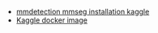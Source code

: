 

- [mmdetection mmseg installation kaggle](https://github.com/open-mmlab/mmdetection/issues/10401)
- [Kaggle docker image](https://github.com/Kaggle/docker-python/tree/main)
